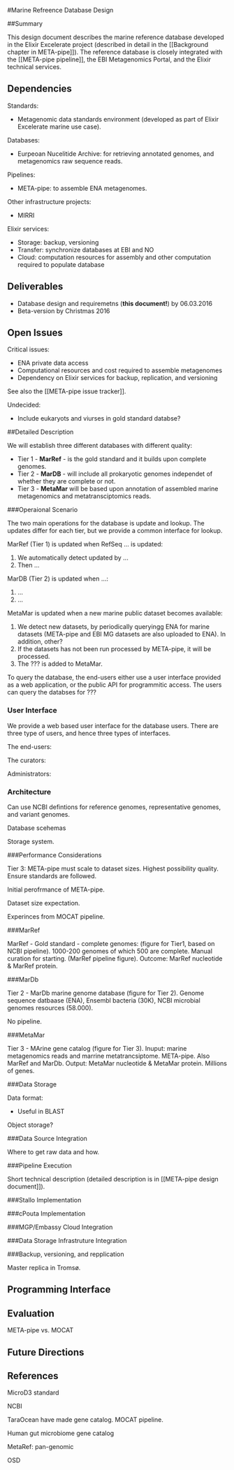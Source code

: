 #Marine Refreence Database Design

##Summary

This design document describes the marine reference database developed in the Elixir Excelerate project (described in detail in the [[Background chapter in META-pipe]]). The reference database is closely integrated with the [[META-pipe pipeline]], the EBI Metagenomics Portal, and the Elixir technical services.

## Dependencies

Standards:
* Metagenomic data standards environment (developed as part of Elixir Excelerate marine use case).

Databases:
* Eurpeoan Nucelitide Archive: for retrieving annotated genomes, and metagenomics raw sequence reads.

Pipelines:
* META-pipe: to assemble ENA metagenomes.

Other infrastructure projects:
* MIRRI

Elixir services:
* Storage: backup, versioning
* Transfer: synchronize databases at EBI and NO
* Cloud: computation resources for assembly and other computation required to populate database

## Deliverables

* Database design and requiremetns (**this document!**) by 06.03.2016
* Beta-version by Christmas 2016

## Open Issues

Critical issues:
* ENA private data access
* Computational resources and cost required to assemble metagenomes
* Dependency on Elixir services for backup, replication, and versioning

See also the [[META-pipe issue tracker]].

Undecided:
* Include eukaryots and viurses in gold standard databse?

##Detailed Description

We will establish three different databases with different quality:
* Tier 1 - **MarRef** - is the gold standard and it builds upon complete genomes.
* Tier 2 - **MarDB** - will include all prokaryotic genomes independet of whether they are complete or not.
* Tier 3 - **MetaMar** will be based upon annotation of assembled marine metagenomics and metatransciptomics reads.

###Operaional Scenario

The two main operations for the database is update and lookup. The updates differ for each tier, but we provide a common interface for lookup.

MarRef (Tier 1) is updated when RefSeq ... is updated:
1. We automatically detect updated by ...
2. Then ...

MarDB (Tier 2) is updated when ...:
1. ...
2. ...

MetaMar is updated when a new marine public dataset becomes available:
1. We detect new datasets, by periodically queryingg ENA for marine datasets (META-pipe and EBI MG datasets are also uploaded to ENA). In addition, other?
2. If the datasets has not been run processed by META-pipe, it will be processed.
3. The ??? is added to MetaMar.

To query the database, the end-users either use a user interface provided as a web application, or the public API for programmitic access. The users can query the databses for ???

### User Interface

We provide a web based user interface for the database users. There are three type of users, and hence three types of interfaces.

The end-users:

The curators:

Administrators:

### Architecture

Can use NCBI defintions for reference genomes, representative genomes, and variant genomes.

Database scehemas

Storage system.

###Performance Considerations

Tier 3: META-pipe must scale to dataset sizes. Highest possibility quality. Ensure standards are followed.

Initial perofrmance of META-pipe.

Dataset size expectation.

Experinces from MOCAT pipeline.

###MarRef

MarRef - Gold standard - complete genomes: (figure for Tier1, based on NCBI pipeline). 1000-200 genomes of which 500 are complete. Manual curation for starting. (MarRef pipeline figure). Outcome: MarRef nucleotide & MarRef protein.

###MarDb

Tier 2 - MarDb marine genome database (figure for Tier 2). Genome sequence datbaase (ENA), Ensembl bacteria (30K), NCBI microbial genomes resources (58.000).

No pipeline.

###MetaMar

Tier 3 - MArine gene catalog (figure for Tier 3). Inuput: marine metagenomics reads and marrine metatrancsiptome. META-pipe. Also MarRef and MarDb. Output: MetaMar nucleotide & MetaMar protein. Millions of genes.

###Data Storage

Data format:
* Useful in BLAST

Object storage?

###Data Source Integration

Where to get raw data and how.

###Pipeline Execution

Short technical description (detailed description is in [[META-pipe design document]]).

###Stallo Implementation

###cPouta Implementation

###MGP/Embassy Cloud Integration

###Data Storage Infrastruture Integration

###Backup, versioning, and repplication

Master replica in Tromsø.

Programming Interface
------------------------

Evaluation
----------

META-pipe vs. MOCAT

Future Directions
-----------------

References
----------

MicroD3 standard

NCBI 



TaraOcean have made gene catalog. MOCAT pipeline.

Human gut microbiome gene catalog

MetaRef: pan-genomic

OSD